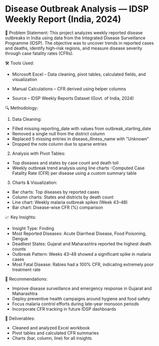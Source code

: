# Disease Outbreak Analysis — IDSP Weekly Report (India, 2024)

🧩 Problem Statement:
This project analyzes weekly reported disease outbreaks in India using data from the Integrated Disease Surveillance Programme (IDSP). The objective was to uncover trends in reported cases and deaths, identify high-risk regions, and measure disease severity through case fatality rates (CFRs).


🛠 Tools Used:
- Microsoft Excel – Data cleaning, pivot tables, calculated fields, and visualization

- Manual Calculations – CFR derived using helper columns

- Source – IDSP Weekly Reports Dataset (Govt. of India, 2024)

🔍 Methodology:
1. Data Cleaning: 
- Filled missing reporting_date with values from outbreak_starting_date
- Removed a single null from the district column
- Replaced 5 missing entries in disease_illness_name with "Unknown"
- Dropped the note column due to sparse entries

2. Analysis with Pivot Tables: 
- Top diseases and states by case count and death toll
- Weekly outbreak trend analysis using line charts
-Computed Case Fatality Rate (CFR) per disease using a custom summary table

3. Charts & Visualization:
- Bar charts: Top diseases by reported cases
- Column charts: States and districts by death count
- Line chart: Weekly malaria outbreak spikes (Week 43–48)
- Bar chart: Disease-wise CFR (%) comparison

📈 Key Insights:
- Insight Type: Finding
- Most Reported Diseases: Acute Diarrheal Disease, Food Poisoning, Dengue
- Deadliest States: Gujarat and Maharashtra reported the highest death counts
- Outbreak Pattern: Weeks 43–48 showed a significant spike in malaria cases
- Most Fatal Disease: Rabies had a 100% CFR, indicating extremely poor treatment rate

🧠 Recommendations:
- Improve disease surveillance and emergency response in Gujarat and Maharashtra
- Deploy preventive health campaigns around hygiene and food safety
- Focus malaria control efforts during late-year monsoon periods
- Incorporate CFR tracking in future IDSP dashboards

📎 Deliverables:
- Cleaned and analyzed Excel workbook
- Pivot tables and calculated CFR summaries
- Charts (bar, column, line) for all insights
